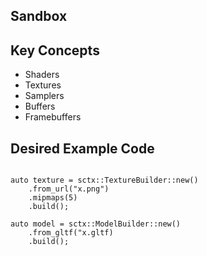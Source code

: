 ## Sandbox


## Key Concepts

- Shaders
- Textures
- Samplers
- Buffers
- Framebuffers




## Desired Example Code

```

auto texture = sctx::TextureBuilder::new()
    .from_url("x.png")
    .mipmaps(5)
    .build();

auto model = sctx::ModelBuilder::new()
    .from_gltf("x.gltf)
    .build();




```